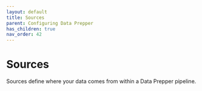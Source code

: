 ```yaml
---
layout: default
title: Sources
parent: Configuring Data Prepper
has_children: true
nav_order: 42
---
```


# Sources

Sources define where your data comes from within a Data Prepper pipeline.

